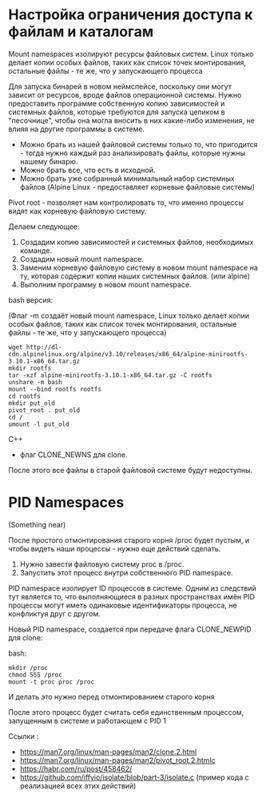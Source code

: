 # Настройка ограничения доступа к файлам и каталогам

Mount namespaces изолируют ресурсы файловых систем.
Linux только делает копии особых файлов, таких как список точек монтирования, остальные файлы - те же, что у запускающего процесса


Для запуска бинарей в новом неймспейсе, поскольку они могут зависит от ресурсов, вроде файлов операционной системы. 
Нужно предоставить программе собственную копию зависимостей и системных файлов, которые требуются для запуска целиком в "песочнице", чтобы она могла вносить в 
них какие-либо изменения, не влияя на другие программы в системе.

- Можно брать из нашей файловой системы только то, что пригодится - тогда нужно каждый раз анализировать файлы, которые нужны нашему бинарю.
- Можно брать все, что есть в исходной.
- Можно брать уже собранный минимальный набор системных файлов (Alpine Linux - предоставляет корневые файловые системы)

Pivot root - позволяет нам контролировать то, что именно процессы видят как корневую файловую систему.


Делаем следующее:
1.   Создадим копию зависимостей и системных файлов, необходимых команде.
2.   Создадим новый mount namespace.
3.   Заменим корневую файловую систему в новом mount namespace на ту, которая содержит копии наших системных файлов. (или alpine)
4.   Выполним программу в новом mount namespace.


bash версия:

(Флаг -m создаёт новый mount namespace, Linux только делает копии особых файлов, таких как список точек монтирования, остальные файлы - те же, что у запускающего процесса)
```
wget http://dl-cdn.alpinelinux.org/alpine/v3.10/releases/x86_64/alpine-minirootfs-3.10.1-x86_64.tar.gz
mkdir rootfs
tar -xzf alpine-minirootfs-3.10.1-x86_64.tar.gz -C rootfs
unshare -m bash
mount --bind rootfs rootfs
cd rootfs
mkdir put_old
pivot_root . put_old
cd /
umount -l put_old
```

C++
- флаг CLONE_NEWNS для clone.



После этого все файлы в старой файловой системе будут недоступны.



# PID Namespaces
(Something near)

После простого отмонтирования старого корня /proc будет пустым, и чтобы видеть наши процессы - нужно еще действий сделать.

1. Нужно завести файловую систему proc в /proc. 
2. Запустить этот процесс внутри собственного PID namespace.

PID namespace изолирует ID процессов в системе. Одним из следствий тут является то, что выполняющиеся в разных пространствах имён PID процессы могут иметь одинаковые идентификаторы процесса, не конфликтуя друг с другом. 


Новый PID namespace, создается при передаче флага CLONE_NEWPID для clone:

bash:
```
mkdir /proc
chmod 555 /proc
mount -t proc proc /proc
```

И делать это нужно перед отмонтированием старого корня


После этого процесс будет считать себя единственным процессом, запущенным в системе и работающем с PID 1



Cсылки :
- https://man7.org/linux/man-pages/man2/clone.2.html
- https://man7.org/linux/man-pages/man2/pivot_root.2.htmlc
- https://habr.com/ru/post/458462/
- https://github.com/iffyio/isolate/blob/part-3/isolate.c (пример кода с реализацией всех этих действий)

